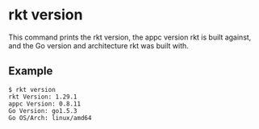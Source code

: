 # rkt version

This command prints the rkt version, the appc version rkt is built against, and the Go version and architecture rkt was built with.

## Example

```
$ rkt version
rkt Version: 1.29.1
appc Version: 0.8.11
Go Version: go1.5.3
Go OS/Arch: linux/amd64
